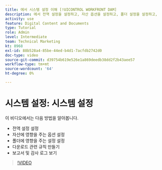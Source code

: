 ```yaml
---
title: 에서 시스템 설정 이해 [!UICONTROL WORKFRONT DAM]
description: 에서 전역 설정을 설정하고, 자산 옵션을 설정하고, 폴더 설정을 설정하고, 다운로드 규칙을 설정하고, 보고서 및 감사 로그를 보는 방법에 대해 알아봅니다 [!UICONTROL WORKFRONT DAM].
activity: use
feature: Digital Content and Documents
type: Tutorial
role: Admin
level: Intermediate
team: Technical Marketing
kt: 8968
exl-id: 88b528a4-85be-44ed-b4d1-7acfdb2742d0
doc-type: video
source-git-commit: d39754b619e526e1a869deedb38dd2f2b43aee57
workflow-type: tm+mt
source-wordcount: '64'
ht-degree: 0%

---
```


# 시스템 설정: 시스템 설정

이 비디오에서는 다음 방법을 알아봅니다.

* 전역 설정 설정
* 자산에 영향을 주는 옵션 설정
* 폴더에 영향을 주는 설정 설정
* 다운로드 관련 규칙 만들기
* 보고서 및 감사 로그 보기

>[!VIDEO](https://video.tv.adobe.com/v/335231/?quality=12)
